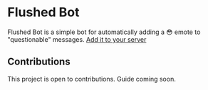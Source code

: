 # Flushed Bot
Flushed Bot is a simple bot for automatically adding a 😳 emote to "questionable" messages.
[Add it to your server](https://discord.com/oauth2/authorize?client_id=813138722685452380&scope=bot&permissions=68672)

## Contributions
This project is open to contributions. Guide coming soon.
